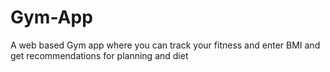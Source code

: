 # Gym-App
A web based Gym app where you can track your fitness and enter BMI and get recommendations for planning and diet
